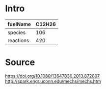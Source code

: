 # Intro
| fuelName      | C12H26 |
| --------------------          | ------------------------------------------------- |
| species       | 106       |
| reactions     | 420        |


# Source

https://doi.org/10.1080/13647830.2013.872807
http://spark.engr.uconn.edu/mechs/mechs.htm